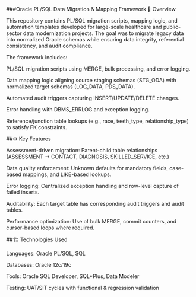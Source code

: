 ###Oracle PL/SQL Data Migration & Mapping Framework
📌 Overview

This repository contains PL/SQL migration scripts, mapping logic, and automation templates developed for large-scale healthcare and public-sector data modernization projects.
The goal was to migrate legacy data into normalized Oracle schemas while ensuring data integrity, referential consistency, and audit compliance.

The framework includes:

PL/SQL migration scripts using MERGE, bulk processing, and error logging.

Data mapping logic aligning source staging schemas (STG_ODA) with normalized target schemas (LOC_DATA, PDS_DATA).

Automated audit triggers capturing INSERT/UPDATE/DELETE changes.

Error handling with DBMS_ERRLOG and exception logging.

Reference/junction table lookups (e.g., race, teeth_type, relationship_type) to satisfy FK constraints.

##⚙️ Key Features

Assessment-driven migration: Parent-child table relationships (ASSESSMENT → CONTACT, DIAGNOSIS, SKILLED_SERVICE, etc.)

Data quality enforcement: Unknown defaults for mandatory fields, case-based mappings, and LIKE-based lookups.

Error logging: Centralized exception handling and row-level capture of failed inserts.

Auditability: Each target table has corresponding audit triggers and audit tables.

Performance optimization: Use of bulk MERGE, commit counters, and cursor-based loops where required.

##🏗️ Technologies Used

Languages: Oracle PL/SQL, SQL

Databases: Oracle 12c/19c

Tools: Oracle SQL Developer, SQL*Plus, Data Modeler

Testing: UAT/SIT cycles with functional & regression validation

